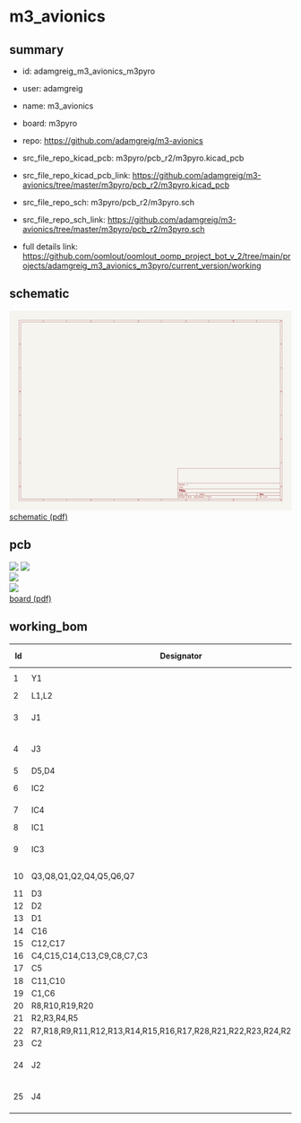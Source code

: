 # m3_avionics
 
## summary 
* id: adamgreig_m3_avionics_m3pyro
* user: adamgreig
* name: m3_avionics
* board: m3pyro
* repo: https://github.com/adamgreig/m3-avionics
* src_file_repo_kicad_pcb: m3pyro/pcb_r2/m3pyro.kicad_pcb
* src_file_repo_kicad_pcb_link: https://github.com/adamgreig/m3-avionics/tree/master/m3pyro/pcb_r2/m3pyro.kicad_pcb


* src_file_repo_sch: m3pyro/pcb_r2/m3pyro.sch
* src_file_repo_sch_link: https://github.com/adamgreig/m3-avionics/tree/master/m3pyro/pcb_r2/m3pyro.sch
* full details link: https://github.com/oomlout/oomlout_oomp_project_bot_v_2/tree/main/projects/adamgreig_m3_avionics_m3pyro/current_version/working  

## schematic  
![](working_schematic_600.png)  
[schematic (pdf)](working_schematic.pdf)  

## pcb  
![](working_3d_600.png) 
![](working_3d_front_600.png)  
![](working_3d_back_600.png)  
![](working_600.png)  
[board (pdf)](working.pdf)  

## working_bom
| Id | Designator | Footprint | Quantity | Designation | Supplier and ref |  | None | 
| --- | --- | --- | --- | --- | --- | --- | --- | 
| 1 | Y1 | XTAL-20x16 | 1 | 26M |  |  | [''] | 
| 2 | L1,L2 | XFL4020 | 2 | 2µ2 |  |  | [''] | 
| 3 | J1 | TFML-110-02-L-D | 1 | WEST TOP |  |  | [''] | 
| 4 | J3 | TFML-110-02-L-D | 1 | EAST TOP |  |  | [''] | 
| 5 | D5,D4 | SOD-323 | 2 | PMEG2005AEA |  |  | [''] | 
| 6 | IC2 | QFN-16-EP-TI | 1 | TPS62130 |  |  | [''] | 
| 7 | IC4 | QFN-16-EP-TI | 1 | TPS62150 |  |  | [''] | 
| 8 | IC1 | LQFP-64 | 1 | STM32F405RxTx |  |  | [''] | 
| 9 | IC3 | DFN-8-EP-MICROCHIP | 1 | MCP2562 |  |  | [''] | 
| 10 | Q3,Q8,Q1,Q2,Q4,Q5,Q6,Q7 | ChipFET-1206-8 | 8 | Si5515CDC |  |  | [''] | 
| 11 | D3 | 0603-LED | 1 | GRN |  |  | [''] | 
| 12 | D2 | 0603-LED | 1 | YLW |  |  | [''] | 
| 13 | D1 | 0603-LED | 1 | RED |  |  | [''] | 
| 14 | C16 | 0603 | 1 | 22µ |  |  | [''] | 
| 15 | C12,C17 | 0603 | 2 | 10µ |  |  | [''] | 
| 16 | C4,C15,C14,C13,C9,C8,C7,C3 | 0402 | 8 | 100n |  |  | [''] | 
| 17 | C5 | 0402 | 1 | 1µ |  |  | [''] | 
| 18 | C11,C10 | 0402 | 2 | 2µ2 |  |  | [''] | 
| 19 | C1,C6 | 0402 | 2 | 10p |  |  | [''] | 
| 20 | R8,R10,R19,R20 | 0402 | 4 | 3k3 |  |  | [''] | 
| 21 | R2,R3,R4,R5 | 0402 | 4 | 100 |  |  | [''] | 
| 22 | R7,R18,R9,R11,R12,R13,R14,R15,R16,R17,R28,R21,R22,R23,R24,R25,R26,R27 | 0402 | 18 | 10k |  |  | [''] | 
| 23 | C2 | 0402 | 1 | 4µ7 |  |  | [''] | 
| 24 | J2 | SFML-110-02-L-D-LC | 1 | WEST BOT |  |  | [''] | 
| 25 | J4 | SFML-110-02-L-D-LC | 1 | EAST BOT |  |  | [''] | 




